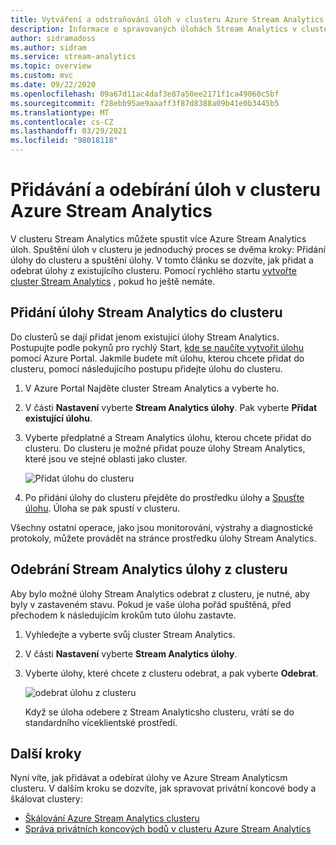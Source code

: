 ```yaml
---
title: Vytváření a odstraňování úloh v clusteru Azure Stream Analytics
description: Informace o spravovaných úlohách Stream Analytics v clusteru Azure Stream Analytics
author: sidramadoss
ms.author: sidram
ms.service: stream-analytics
ms.topic: overview
ms.custom: mvc
ms.date: 09/22/2020
ms.openlocfilehash: 09a67d11ac4daf3e87a50ee2171f1ca49060c5bf
ms.sourcegitcommit: f28ebb95ae9aaaff3f87d8388a09b41e0b3445b5
ms.translationtype: MT
ms.contentlocale: cs-CZ
ms.lasthandoff: 03/29/2021
ms.locfileid: "98018118"
---
```

# <a name="add-and-remove-jobs-in-an-azure-stream-analytics-cluster"></a>Přidávání a odebírání úloh v clusteru Azure Stream Analytics

V clusteru Stream Analytics můžete spustit více Azure Stream Analytics úloh. Spuštění úloh v clusteru je jednoduchý proces se dvěma kroky: Přidání úlohy do clusteru a spuštění úlohy. V tomto článku se dozvíte, jak přidat a odebrat úlohy z existujícího clusteru. Pomocí rychlého startu [vytvořte cluster Stream Analytics](create-cluster.md) , pokud ho ještě nemáte.

## <a name="add-a-stream-analytics-job-to-a-cluster"></a>Přidání úlohy Stream Analytics do clusteru

Do clusterů se dají přidat jenom existující úlohy Stream Analytics. Postupujte podle pokynů pro rychlý Start, [kde se naučíte vytvořit úlohu](stream-analytics-quick-create-portal.md) pomocí Azure Portal. Jakmile budete mít úlohu, kterou chcete přidat do clusteru, pomocí následujícího postupu přidejte úlohu do clusteru.

1. V Azure Portal Najděte cluster Stream Analytics a vyberte ho.

1. V části **Nastavení** vyberte **Stream Analytics úlohy**. Pak vyberte **Přidat existující úlohu**.

1. Vyberte předplatné a Stream Analytics úlohu, kterou chcete přidat do clusteru. Do clusteru je možné přidat pouze úlohy Stream Analytics, které jsou ve stejné oblasti jako cluster.

   ![Přidat úlohu do clusteru](./media/manage-jobs-cluster/add-job.png)

1. Po přidání úlohy do clusteru přejděte do prostředku úlohy a [Spusťte úlohu](start-job.md#azure-portal). Úloha se pak spustí v clusteru.

Všechny ostatní operace, jako jsou monitorování, výstrahy a diagnostické protokoly, můžete provádět na stránce prostředku úlohy Stream Analytics.

## <a name="remove-a-stream-analytics-job-from-a-cluster"></a>Odebrání Stream Analytics úlohy z clusteru

Aby bylo možné úlohy Stream Analytics odebrat z clusteru, je nutné, aby byly v zastaveném stavu. Pokud je vaše úloha pořád spuštěná, před přechodem k následujícím krokům tuto úlohu zastavte.

1. Vyhledejte a vyberte svůj cluster Stream Analytics.

1. V části **Nastavení** vyberte **Stream Analytics úlohy**.

1. Vyberte úlohy, které chcete z clusteru odebrat, a pak vyberte **Odebrat**.

   ![odebrat úlohu z clusteru](./media/manage-jobs-cluster/remove-job.png)

   Když se úloha odebere z Stream Analyticsho clusteru, vrátí se do standardního víceklientské prostředí.

## <a name="next-steps"></a>Další kroky

Nyní víte, jak přidávat a odebírat úlohy ve Azure Stream Analyticsm clusteru. V dalším kroku se dozvíte, jak spravovat privátní koncové body a škálovat clustery:

* [Škálování Azure Stream Analytics clusteru](scale-cluster.md)
* [Správa privátních koncových bodů v clusteru Azure Stream Analytics](private-endpoints.md)
